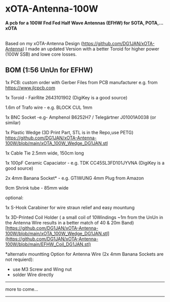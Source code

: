 # xOTA-Antenna-100W
**A pcb for a 100W Fnd Fed Half Wave Antennas (EFHW) for SOTA, POTA,... xOTA** <br /><br />

Based on my xOTA-Antenna Design (https://github.com/DG1JAN/xOTA-Antenna) I made an updated Version with a better Toroid for higher power (100W SSB) and lowe core losses.

## BOM (1:56 UnUn for EFHW)
1x PCB: custom order with Gerber Files from PCB manufacturer e.g. from https://www.jlcpcb.com 

1x Toroid - FairRite 2643101902 (DigiKey is a good source)

1.6m of Trafo wire - e.g. BLOCK	CUL 1mm

1x BNC Socket -e.g-  Amphenol B6252H7 / Telegärtner J01001A0038 (or similar) 

1x Plastic Wedge (3D Print Part, STL is in the Repo,use PETG) https://github.com/DG1JAN/xOTA-Antenna-100W/blob/main/xOTA_100W_Wedge_DG1JAN.stl

1x Cable Tie 2.5mm wide, 150cm long

1x 100pF  Ceramic Capaciator - e.g. TDK CC45SL3FD101JYVNA (DigiKey is a good source)

2x 4mm Banana Socket* - e.g.	GTIWUNG	4mm Plug from Amazon

9cm Shrink tube - 85mm wide


optional:

1x S-Hook Carabiner for wire straun relief and easy mountung

1x 3D-Printed Coil Holder ( a small coil of 10Windings ~1m from the UnUn in the Antenna Wire results in a better match of 40 & 20m Band) [https://github.com/DG1JAN/xOTA-Antenna-100W/blob/main/xOTA_100W_Wedge_DG1JAN.stl](https://github.com/DG1JAN/xOTA-Antenna-100W/blob/main/EFHW_Coil_DG1JAN.stl)

*alternativ mountting Option for Antenna Wire (2x 4mm Banana Sockets are not requierd):
- use M3 Screw and Wing nut
- solder Wire directly


****

more to come...
****



